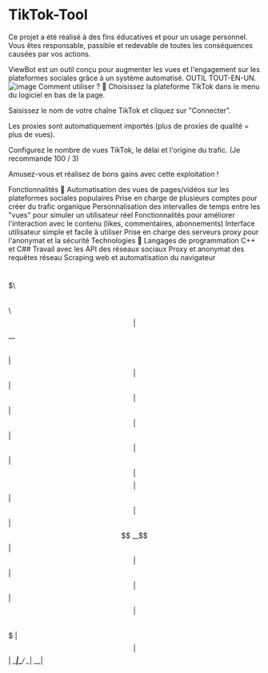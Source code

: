 # TikTok-Tool
Ce projet a été réalisé à des fins éducatives et pour un usage personnel. Vous êtes responsable, passible et redevable de toutes les conséquences causées par vos actions.

ViewBot est un outil conçu pour augmenter les vues et l'engagement sur les plateformes sociales grâce à un système automatisé. OUTIL TOUT-EN-UN.
![image](https://github.com/OGCT/TikTok-Tool/assets/173198810/91d1a9fe-41d6-4720-ad56-c9a805f5e865)
Comment utiliser ? 📝
Choisissez la plateforme TikTok dans le menu du logiciel en bas de la page.

Saisissez le nom de votre chaîne TikTok et cliquez sur "Connecter".

Les proxies sont automatiquement importés (plus de proxies de qualité = plus de vues).

Configurez le nombre de vues TikTok, le délai et l'origine du trafic. (Je recommande 100 / 3)

Amusez-vous et réalisez de bons gains avec cette exploitation !

Fonctionnalités 📝
Automatisation des vues de pages/vidéos sur les plateformes sociales populaires
Prise en charge de plusieurs comptes pour créer du trafic organique
Personnalisation des intervalles de temps entre les "vues" pour simuler un utilisateur réel
Fonctionnalités pour améliorer l'interaction avec le contenu (likes, commentaires, abonnements)
Interface utilisateur simple et facile à utiliser
Prise en charge des serveurs proxy pour l'anonymat et la sécurité
Technologies 🤖
Langages de programmation C++ et C##
Travail avec les API des réseaux sociaux
Proxy et anonymat des requêtes réseau
Scraping web et automatisation du navigateur

$$\       $$$$$$$\  $$\   $$\ 
$$ |      $$  __$$\ $$ |  $$ |
$$ |      $$ |  $$ |$$ |  $$ |
$$ |      $$ |  $$ |$$$$$$$$ |
$$ |      $$ |  $$ |$$  __$$ |
$$ |      $$ |  $$ |$$ |  $$ |
$$$$$$$$\ $$$$$$$  |$$ |  $$ |
\________|\_______/ \__|  \__|
                              
                              
                              
